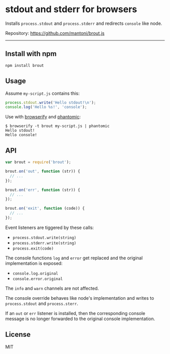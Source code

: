 # stdout and stderr for browsers

Installs `process.stdout` and `process.stderr` and redirects `console` like
node.

Repository: <https://github.com/mantoni/brout.js>

---

## Install with npm

```
npm install brout
```

## Usage

Assume `my-script.js` contains this:

```js
process.stdout.write('Hello stdout!\n');
console.log('Hello %s!', 'console');
```

Use with [browserify][] and [phantomic][]:

```
$ browserify -t brout my-script.js | phantomic
Hello stdout!
Hello console!
```

## API

```js
var brout = require('brout');

brout.on('out', function (str)) {
  // ...
});

brout.on('err', function (str)) {
  // ...
});

brout.on('exit', function (code)) {
  // ...
});
```

Event listeners are tiggered by these calls:

- `process.stdout.write(string)`
- `process.stderr.write(string)`
- `process.exit(code)`

The console functions `log` and `error` get replaced and the
original implementation is exposed:

- `console.log.original`
- `console.error.original`

The `info` and `warn` channels are not affected.

The console override behaves like node's implementation and writes to
`process.stdout` and `process.sterr`.

If an `out` or `err` listener is installed, then the corresponding console
message is no longer forwarded to the original console implementation.

## License

MIT

[browserify]: http://browserify.org
[phantomic]: https://github.com/mantoni/phantomic
